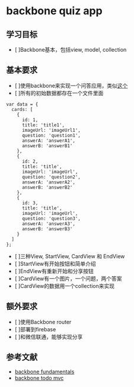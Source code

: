 # backbone quiz app

## 学习目标
- [ ]Backbone基本，包括view, model, collection

## 基本要求
- [ ]使用backbone来实现一个问答应用，类似[这个](http://80750.m.cntran.com/game/lyb/index.html)
- [ ]所有的初始数据都存在一个文件里面
```
var data = {
  cards: [
    {
      id: 1,
      title: 'title1',
      imageUrl: 'imageUrl1',
      question: 'question1',
      answerA: 'answerA1',
      answerB: 'answerB1'
    },
    {
      id: 2,
      title: 'title',
      imageUrl: 'imageUrl',
      question: 'question2',
      answerA: 'answerA2',
      answerB: 'answerB2'
    },
    {
      id: 3,
      title: 'title',
      imageUrl: 'imageUrl',
      question: 'question3',
      answerA: 'answerA3',
      answerB: 'answerB3'
    }
  ]
};

```
- [ ]三种View, StartView, CardView 和 EndView
- [ ]StartView有开始按钮和简单介绍
- [ ]EndView有重新开始和分享按钮
- [ ]CardView有一个图片，一个问题，两个答案
- [ ]CardView的数据用一个collection来实现

## 额外要求
- [ ]使用Backbone router
- [ ]部署到firebase
- [ ]和微信联通，能够实现分享

## 参考文献
- [backbone fundamentals](http://addyosmani.github.io/backbone-fundamentals/)
- [backbone todo mvc](https://github.com/tastejs/todomvc/tree/gh-pages/examples/backbone)
